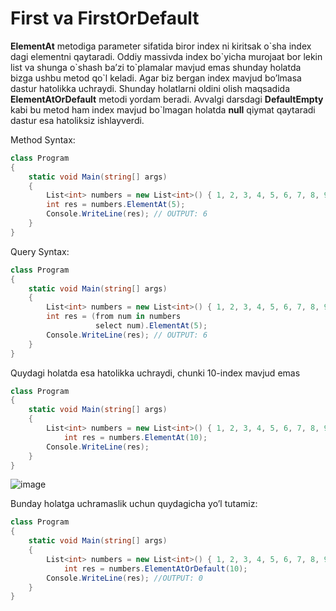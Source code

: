 # First va FirstOrDefault
**ElementAt** metodiga parameter sifatida biror index ni kiritsak o\`sha index dagi elementni qaytaradi. Oddiy massivda index bo\`yicha murojaat bor lekin list va shunga o\`shash ba’zi to\`plamalar mavjud emas shunday holatda bizga ushbu metod qo\`l keladi.
Agar biz bergan index mavjud bo’lmasa dastur hatolikka uchraydi. Shunday holatlarni oldini olish maqsadida **ElementAtOrDefault** metodi yordam beradi. Avvalgi darsdagi **DefaultEmpty** kabi bu metod ham index mavjud bo\`lmagan holatda **null** qiymat qaytaradi dastur esa hatoliksiz ishlayverdi.

Method Syntax:
```csharp
class Program
{
    static void Main(string[] args)
    {
        List<int> numbers = new List<int>() { 1, 2, 3, 4, 5, 6, 7, 8, 9 };
        int res = numbers.ElementAt(5);
        Console.WriteLine(res); // OUTPUT: 6
    }
}
```
Query Syntax:
```csharp
class Program
{
    static void Main(string[] args)
    {
        List<int> numbers = new List<int>() { 1, 2, 3, 4, 5, 6, 7, 8, 9 };
        int res = (from num in numbers
                   select num).ElementAt(5);
        Console.WriteLine(res); // OUTPUT: 6
    }
}
```
Quydagi holatda esa hatolikka uchraydi, chunki 10-index mavjud emas
```csharp
class Program
{
    static void Main(string[] args)
    {
        List<int> numbers = new List<int>() { 1, 2, 3, 4, 5, 6, 7, 8, 9 };
            int res = numbers.ElementAt(10);
        Console.WriteLine(res);
    }
}
```
 ![image](https://user-images.githubusercontent.com/81855769/123847020-7e43e080-d92f-11eb-9cb5-517ecf6012b6.png)

Bunday holatga uchramaslik uchun quydagicha yo’l tutamiz:
```csharp
class Program
{
    static void Main(string[] args)
    {
        List<int> numbers = new List<int>() { 1, 2, 3, 4, 5, 6, 7, 8, 9 };
            int res = numbers.ElementAtOrDefault(10);
        Console.WriteLine(res); //OUTPUT: 0
    }
}
```

